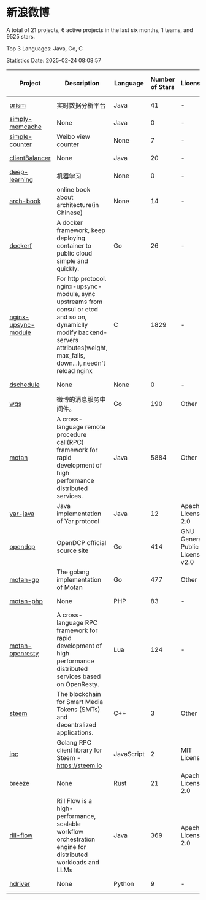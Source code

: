 # 新浪微博

A total of 21 projects, 6 active projects in the last six months, 1 teams, and 9525 stars.

Top 3 Languages: Java, Go, C

Statistics Date: 2025-02-24 08:08:57

| Project | Description | Language | Number of Stars | License | Creation Date | Last Updated Date | Last Pushed Date |
| --- | --- | --- | --- | --- | --- | --- | --- |
| [prism](https://github.com/weibocom/prism) | 实时数据分析平台 | Java | 41 | - | 2013-03-21 | 2025-02-07 | 2013-06-26 |
| [simply-memcache](https://github.com/weibocom/simply-memcache) | None | Java | 0 | - | 2013-03-21 | 2018-05-08 | 2013-08-19 |
| [simple-counter](https://github.com/weibocom/simple-counter) | Weibo view counter | None | 7 | - | 2013-03-22 | 2020-05-11 | 2013-03-22 |
| [clientBalancer](https://github.com/weibocom/clientBalancer) | None | Java | 20 | - | 2013-03-22 | 2024-09-23 | 2013-03-22 |
| [deep-learning](https://github.com/weibocom/deep-learning) | 机器学习 | None | 0 | - | 2013-09-17 | 2013-09-17 | 2013-09-17 |
| [arch-book](https://github.com/weibocom/arch-book) | online book about architecture(in Chinese) | None | 14 | - | 2014-07-08 | 2018-08-28 | 2014-07-18 |
| [dockerf](https://github.com/weibocom/dockerf) | A docker framework, keep deploying container to public cloud simple and quickly. | Go | 26 | - | 2015-06-11 | 2025-02-07 | 2022-01-14 |
| [nginx-upsync-module](https://github.com/weibocom/nginx-upsync-module) | For http protocol. nginx-upsync-module, sync upstreams from consul or etcd and so on, dynamiclly modify backend-servers attributes(weight, max_fails, down...), needn't reload nginx | C | 1829 | - | 2015-09-17 | 2025-02-23 | 2023-04-07 |
| [dschedule](https://github.com/weibocom/dschedule) | None | None | 0 | - | 2016-02-19 | 2018-02-23 | 2016-03-23 |
| [wqs](https://github.com/weibocom/wqs) | 微博的消息服务中间件。 | Go | 190 | Other | 2016-04-19 | 2025-01-17 | 2017-10-10 |
| [motan](https://github.com/weibocom/motan) | A cross-language remote procedure call(RPC) framework for rapid development of high performance distributed services. | Java | 5884 | Other | 2016-04-20 | 2025-02-22 | 2025-02-19 |
| [yar-java](https://github.com/weibocom/yar-java) | Java implementation of Yar protocol | Java | 12 | Apache License 2.0 | 2016-06-23 | 2024-05-07 | 2022-11-15 |
| [opendcp](https://github.com/weibocom/opendcp) | OpenDCP official source site | Go | 414 | GNU General Public License v2.0 | 2016-12-01 | 2024-11-29 | 2022-07-05 |
| [motan-go](https://github.com/weibocom/motan-go) | The golang implementation of Motan | Go | 477 | Other | 2017-10-30 | 2025-02-19 | 2025-02-19 |
| [motan-php](https://github.com/weibocom/motan-php) | None | PHP | 83 | - | 2017-10-30 | 2024-11-01 | 2024-11-01 |
| [motan-openresty](https://github.com/weibocom/motan-openresty) | A cross-language RPC framework for rapid development of high performance distributed services based on OpenResty. | Lua | 124 | - | 2017-10-30 | 2025-01-10 | 2025-01-10 |
| [steem](https://github.com/weibocom/steem) | The blockchain for Smart Media Tokens (SMTs) and decentralized applications. | C++ | 3 | Other | 2018-03-06 | 2018-07-06 | 2018-07-03 |
| [ipc](https://github.com/weibocom/ipc) | Golang RPC client library for Steem - https://steem.io | JavaScript | 2 | MIT License | 2018-04-10 | 2019-04-09 | 2018-06-12 |
| [breeze](https://github.com/weibocom/breeze) | None | Rust | 21 | Apache License 2.0 | 2021-06-11 | 2024-10-25 | 2025-01-10 |
| [rill-flow](https://github.com/weibocom/rill-flow) |  Rill Flow is a high-performance, scalable workflow orchestration engine for distributed workloads and LLMs | Java | 369 | Apache License 2.0 | 2023-11-03 | 2025-02-20 | 2025-02-13 |
| [hdriver](https://github.com/weibocom/hdriver) | None | Python | 9 | - | 2024-01-24 | 2025-01-16 | 2024-01-24 |

